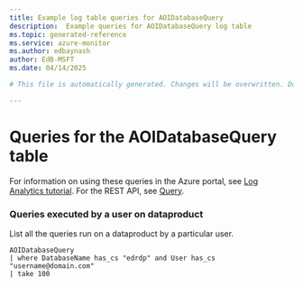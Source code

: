 ```yaml
---
title: Example log table queries for AOIDatabaseQuery
description:  Example queries for AOIDatabaseQuery log table
ms.topic: generated-reference
ms.service: azure-monitor
ms.author: edbaynash
author: EdB-MSFT
ms.date: 04/14/2025

# This file is automatically generated. Changes will be overwritten. Do not change this file directly. 

---
```


# Queries for the AOIDatabaseQuery table

For information on using these queries in the Azure portal, see [Log Analytics tutorial](/azure/azure-monitor/logs/log-analytics-tutorial). For the REST API, see [Query](/azure/azure-monitor/logs/api/overview).


### Queries executed by a user on dataproduct  


List all the queries run on a dataproduct by a particular user.  

```query
AOIDatabaseQuery
| where DatabaseName has_cs "edrdp" and User has_cs "username@domain.com"
| take 100
```

